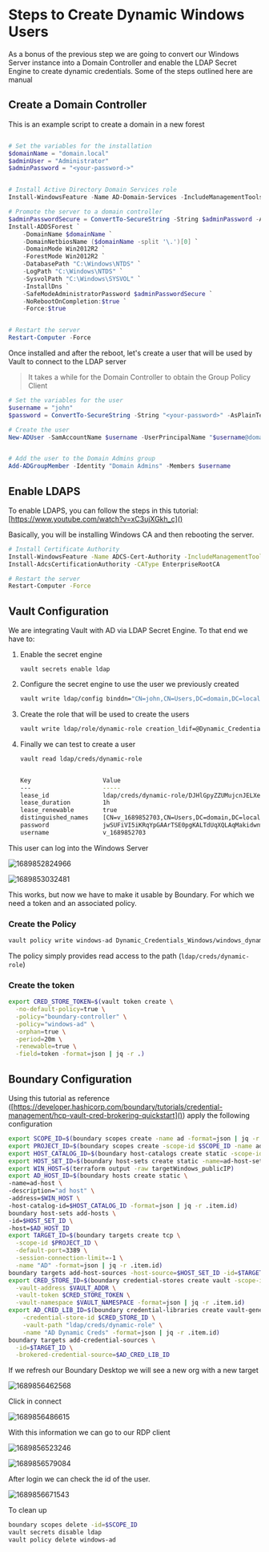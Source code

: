 # Steps to Create Dynamic Windows Users

As a bonus of the previous step we are going to convert our Windows Server instance into a Domain Controller and enable the LDAP Secret Engine to create dynamic credentials. Some of the steps outlined here are manual

## Create a Domain Controller

This is an example script to create a domain in a new forest

```powershell

# Set the variables for the installation
$domainName = "domain.local"
$adminUser = "Administrator"
$adminPassword = "<your-password->"


# Install Active Directory Domain Services role
Install-WindowsFeature -Name AD-Domain-Services -IncludeManagementTools

# Promote the server to a domain controller
$adminPasswordSecure = ConvertTo-SecureString -String $adminPassword -AsPlainText -Force
Install-ADDSForest `
    -DomainName $domainName `
    -DomainNetbiosName ($domainName -split '\.')[0] `
    -DomainMode Win2012R2 `
    -ForestMode Win2012R2 `
    -DatabasePath "C:\Windows\NTDS" `
    -LogPath "C:\Windows\NTDS" `
    -SysvolPath "C:\Windows\SYSVOL" `
    -InstallDns `
    -SafeModeAdministratorPassword $adminPasswordSecure `
    -NoRebootOnCompletion:$true `
    -Force:$true


# Restart the server
Restart-Computer -Force
```

Once installed and after the reboot, let's create a user that will be used by Vault to connect to the LDAP server

> It takes a while for the Domain Controller to obtain the Group Policy Client

```powershell
# Set the variables for the user
$username = "john"
$password = ConvertTo-SecureString -String "<your-password>" -AsPlainText -Force

# Create the user
New-ADUser -SamAccountName $username -UserPrincipalName "$username@domain.local" -Name $username -GivenName $username -Surname "Doe" -Enabled $true -PasswordNeverExpires $true -AccountPassword $password


# Add the user to the Domain Admins group
Add-ADGroupMember -Identity "Domain Admins" -Members $username
```

## Enable LDAPS

To enable LDAPS, you can follow the steps in this tutorial: [https://www.youtube.com/watch?v=xC3ujXGkh_c]()

Basically, you will be installing Windows CA and then rebooting the server.

```bash
# Install Certificate Authority
Install-WindowsFeature -Name ADCS-Cert-Authority -IncludeManagementTools
Install-AdcsCertificationAuthority -CAType EnterpriseRootCA

# Restart the server
Restart-Computer -Force
```

## Vault Configuration

We are integrating Vault with AD via LDAP Secret Engine. To that end we have to:

1. Enable the secret engine

   ```
   vault secrets enable ldap
   ```
2. Configure the secret engine to use the user we previously created

   ```bash
   vault write ldap/config binddn="CN=john,CN=Users,DC=domain,DC=local" bindpass=<password> url=ldaps://$(terraform output -raw targetWindows_privateIP) schema=ad insecure_tls=true
   ```
3. Create the role that will be used to create the users

   ```bash
   vault write ldap/role/dynamic-role creation_ldif=@Dynamic_Credentials_Windows/creation.ldif deletion_ldif=@Dynamic_Credentials_Windows/deletion.ldif rollback_ldif=@Dynamic_Credentials_Windows/deletion.ldif default_ttl=1h max_ttl=24h username_template="v_{{unix_time}}"
   ```
4. Finally we can test to create a user

   ```bash
   vault read ldap/creds/dynamic-role


   Key                    Value
   ---                    -----
   lease_id               ldap/creds/dynamic-role/DJHlGpyZZUMujcnJELXelY6u.c2sG1
   lease_duration         1h
   lease_renewable        true
   distinguished_names    [CN=v_1689852703,CN=Users,DC=domain,DC=local CN=v_1689852703,CN=Users,DC=domain,DC=local CN=Domain Admins,CN=Users,DC=domain,DC=local]
   password               jwSUFiVI5iKRqYpGAArTSE0pgKALTdUqXQLAqMakidwnwxYVvzf0MTbkqPrUQ9Jb
   username               v_1689852703
   ```

This user can log into the Windows Server

![1689852824966](image/README/1689852824966.png)

![1689853032481](image/README/1689853032481.png)

This works, but now we have to make it usable by Boundary. For which we need a token and an associated policy.

### Create the Policy

```bash
vault policy write windows-ad Dynamic_Credentials_Windows/windows_dynamic.hcl
```

The policy simply provides read access to the path (`ldap/creds/dynamic-role`)

### Create the token

```bash
export CRED_STORE_TOKEN=$(vault token create \
  -no-default-policy=true \
  -policy="boundary-controller" \
  -policy="windows-ad" \
  -orphan=true \
  -period=20m \
  -renewable=true \
  -field=token -format=json | jq -r .)
```

## Boundary Configuration

Using this tutorial as reference ([https://developer.hashicorp.com/boundary/tutorials/credential-management/hcp-vault-cred-brokering-quickstart]()) apply the following configuration

```bash
export SCOPE_ID=$(boundary scopes create -name ad -format=json | jq -r .item.id)
export PROJECT_ID=$(boundary scopes create -scope-id $SCOPE_ID -name ad-project -format=json | jq -r .item.id)
export HOST_CATALOG_ID=$(boundary host-catalogs create static -scope-id=$PROJECT_ID -name=ad-catalog -format=json | jq -r .item.id)
export HOST_SET_ID=$(boundary host-sets create static -name=ad-host-set -host-catalog-id=$HOST_CATALOG_ID -format=json  | jq -r .item.id)
export WIN_HOST=$(terraform output -raw targetWindows_publicIP)
export AD_HOST_ID=$(boundary hosts create static \
-name=ad-host \
-description="ad host" \
-address=$WIN_HOST \
-host-catalog-id=$HOST_CATALOG_ID -format=json | jq -r .item.id)
boundary host-sets add-hosts \
-id=$HOST_SET_ID \
-host=$AD_HOST_ID
export TARGET_ID=$(boundary targets create tcp \
  -scope-id $PROJECT_ID \
  -default-port=3389 \
  -session-connection-limit=-1 \
  -name "AD" -format=json | jq -r .item.id)
boundary targets add-host-sources -host-source=$HOST_SET_ID -id=$TARGET_ID
export CRED_STORE_ID=$(boundary credential-stores create vault -scope-id $PROJECT_ID \
  -vault-address $VAULT_ADDR \
  -vault-token $CRED_STORE_TOKEN \
  -vault-namespace $VAULT_NAMESPACE -format=json | jq -r .item.id)
export AD_CRED_LIB_ID=$(boundary credential-libraries create vault-generic \
    -credential-store-id $CRED_STORE_ID \
    -vault-path "ldap/creds/dynamic-role" \
    -name "AD Dynamic Creds" -format=json | jq -r .item.id)
boundary targets add-credential-sources \
  -id=$TARGET_ID \
  -brokered-credential-source=$AD_CRED_LIB_ID
```

If we refresh our Boundary Desktop we will see a new org with a new target

![1689856462568](image/README/1689856462568.png)

Click in connect

![1689856486615](image/README/1689856486615.png)

With this information we can go to our RDP client

![1689856523246](image/README/1689856523246.png)

![1689856579084](image/README/1689856579084.png)

After login we can check the id of the user.

![1689856671543](image/README/1689856671543.png)

To clean up

```bash
boundary scopes delete -id=$SCOPE_ID
vault secrets disable ldap
vault policy delete windows-ad
```

